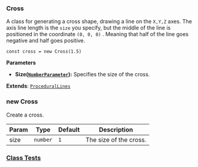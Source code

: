 <a name="Cross"></a>

### Cross 
A class for generating a cross shape, drawing a line on the `X,Y,Z` axes.
The axis line length is the `size` you specify, but the middle of the line is positioned in the coordinate `(0, 0, 0)` .
Meaning that half of the line goes negative and half goes positive.

```
const cross = new Cross(1.5)
```

**Parameters**
* **Size([`NumberParameter`](api/SceneTree/Parameters/NumberParameter.md)):** Specifies the size of the cross.


**Extends**: <code>[ProceduralLines](api/SceneTree/Geometry/Shapes/ProceduralLines.md)</code>  
<a name="new_Cross_new"></a>

### new Cross
Create a cross.


| Param | Type | Default | Description |
| --- | --- | --- | --- |
| size | <code>number</code> | <code>1</code> | The size of the cross. |



### [Class Tests](api/SceneTree/Geometry/Shapes/Cross.test)